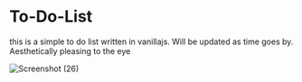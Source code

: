 # To-Do-List
this is a simple to do list written in vanillajs. Will be updated as time goes by. Aesthetically pleasing to the eye

![Screenshot (26)](https://user-images.githubusercontent.com/63993078/154881480-fcc7d99b-422d-4f97-a271-35fd30dffc3c.png)
